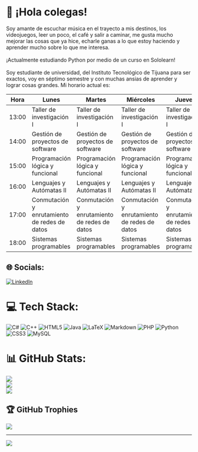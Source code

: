 # 💫 ¡Hola colegas!

Soy amante de escuchar música en el trayecto a mis destinos, los videojuegos, leer un poco, el café y salir a caminar, me gusta mucho mejorar las cosas que ya hice, echarle ganas a lo que estoy haciendo y aprender mucho sobre lo que me interesa.<br><br>¡Actualmente estudiando Python por medio de un curso en Sololearn!<br><br>Soy estudiante de universidad, del Instituto Tecnológico de Tijuana para ser exactos, voy en séptimo semestre y con muchas ansias de aprender y lograr cosas grandes. Mi horario actual es:

| Hora | Lunes | Martes | Miércoles | Jueves | Viernes |
|--|--|--|--|--|--|
| 13:00 | Taller de investigación I | Taller de investigación I | Taller de investigación I | Taller de investigación I |
| 14:00 | Gestión de proyectos de software | Gestión de proyectos de software | Gestión de proyectos de software | Gestión de proyectos de software | Gestión de proyectos de software |
| 15:00 | Programación lógica y funcional | Programación lógica y funcional | Programación lógica y funcional | Programación lógica y funcional | Gestión de proyectos de software |
| 16:00 | Lenguajes y Autómatas II | Lenguajes y Autómatas II | Lenguajes y Autómatas II | Lenguajes y Autómatas II | Lenguajes y Autómatas II |
| 17:00 | Conmutación y enrutamiento de redes de datos | Conmutación y enrutamiento de redes de datos | Conmutación y enrutamiento de redes de datos | Conmutación y enrutamiento de redes de datos | Conmutación y enrutamiento de redes de datos |
| 18:00 | Sistemas programables | Sistemas programables | Sistemas programables | Sistemas programables |

## 🌐 Socials:
[![LinkedIn](https://img.shields.io/badge/LinkedIn-%230077B5.svg?logo=linkedin&logoColor=white)](https://linkedin.com/in/www.linkedin.com/in/luis-enrique-miguel-villegas-8aa35a233) 

# 💻 Tech Stack:
![C#](https://img.shields.io/badge/c%23-%23239120.svg?style=flat&logo=c-sharp&logoColor=white) ![C++](https://img.shields.io/badge/c++-%2300599C.svg?style=flat&logo=c%2B%2B&logoColor=white) ![HTML5](https://img.shields.io/badge/html5-%23E34F26.svg?style=flat&logo=html5&logoColor=white) ![Java](https://img.shields.io/badge/java-%23ED8B00.svg?style=flat&logo=java&logoColor=white) ![LaTeX](https://img.shields.io/badge/latex-%23008080.svg?style=flat&logo=latex&logoColor=white) ![Markdown](https://img.shields.io/badge/markdown-%23000000.svg?style=flat&logo=markdown&logoColor=white) ![PHP](https://img.shields.io/badge/php-%23777BB4.svg?style=flat&logo=php&logoColor=white) ![Python](https://img.shields.io/badge/python-3670A0?style=flat&logo=python&logoColor=ffdd54) ![CSS3](https://img.shields.io/badge/css3-%231572B6.svg?style=flat&logo=css3&logoColor=white) ![MySQL](https://img.shields.io/badge/mysql-%2300f.svg?style=flat&logo=mysql&logoColor=white)
# 📊 GitHub Stats:
![](https://github-readme-stats.vercel.app/api?username=migueluisV&theme=radical&hide_border=true&include_all_commits=true&count_private=false)<br/>
![](https://github-readme-streak-stats.herokuapp.com/?user=migueluisV&theme=radical&hide_border=true)<br/>
![](https://github-readme-stats.vercel.app/api/top-langs/?username=migueluisV&theme=radical&hide_border=true&include_all_commits=true&count_private=false&layout=compact)

## 🏆 GitHub Trophies
![](https://github-profile-trophy.vercel.app/?username=migueluisV&theme=radical&no-frame=true&no-bg=true&margin-w=4)

---
[![](https://visitcount.itsvg.in/api?id=migueluisV&icon=0&color=0)](https://visitcount.itsvg.in)
